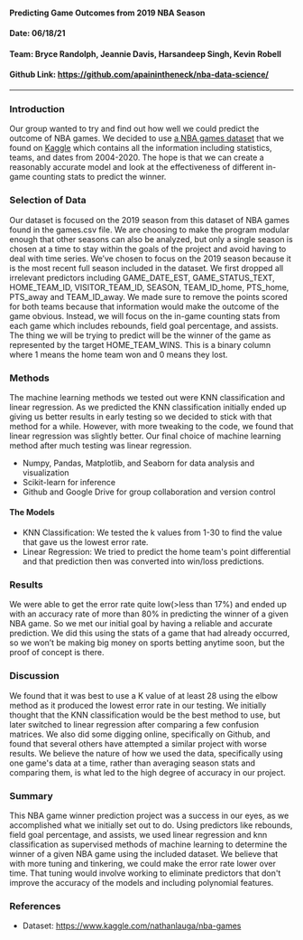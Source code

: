 #### Predicting Game Outcomes from 2019 NBA Season
#### Date: 06/18/21
#### Team: Bryce Randolph, Jeannie Davis, Harsandeep Singh, Kevin Robell
#### Github Link: https://github.com/apainintheneck/nba-data-science/
---
### Introduction
Our group wanted to try and find out how well we could predict the outcome of NBA games. We decided to use [a NBA games dataset](https://www.kaggle.com/nathanlauga/nba-games) that we found on [Kaggle](https://www.kaggle.com) which contains all the information including statistics, teams, and dates from 2004-2020. The hope is that we can create a reasonably accurate model and look at the effectiveness of different in-game counting stats to predict the winner.

### Selection of Data
Our dataset is focused on the 2019 season from this dataset of NBA games found in the games.csv file. We are choosing to make the program modular enough that other seasons can also be analyzed, but only a single season is chosen at a time to stay within the goals of the project and avoid having to deal with time series. We’ve chosen to focus on the 2019 season because it is the most recent full season included in the dataset. We first dropped all irrelevant predictors including GAME_DATE_EST, GAME_STATUS_TEXT, HOME_TEAM_ID, VISITOR_TEAM_ID, SEASON, TEAM_ID_home, PTS_home, PTS_away and TEAM_ID_away. We made sure to remove the points scored for both teams because that information would make the outcome of the game obvious. Instead, we will focus on the in-game counting stats from each game which includes rebounds, field goal percentage, and assists. The thing we will be trying to predict will be the winner of the game as represented by the target HOME_TEAM_WINS. This is a binary column where 1 means the home team won and 0 means they lost.

### Methods
The machine learning methods we tested out were KNN classification and linear regression. As we predicted the KNN classification initially ended up giving us better results in early testing so we decided to stick with that method for a while. However, with more tweaking to the code, we found that linear regression was slightly better. Our final choice of machine learning method after much testing was linear regression.
- Numpy, Pandas, Matplotlib, and Seaborn for data analysis and visualization
- Scikit-learn for inference
- Github and Google Drive for group collaboration and version control
#### The Models
- KNN Classification: We tested the k values from 1-30 to find the value that gave us the lowest error rate.
- Linear Regression: We tried to predict the home team's point differential and that prediction then was converted into win/loss predictions.

### Results
We were able to get the error rate quite low(>less than 17%) and ended up with an accuracy rate of more than 80% in predicting the winner of a given NBA game. So we met our initial goal by having a reliable and accurate prediction. We did this using the stats of a game that had already occurred, so we won’t be making big money on sports betting anytime soon, but the proof of concept is there.

### Discussion
We found that it was best to use a K value of at least 28 using the elbow method as it produced the lowest error rate in our testing. We initially thought that the KNN classification would be the best method to use, but later switched to linear regression after comparing a few confusion matrices. We also did some digging online, specifically on Github, and found that several others have attempted a similar project with worse results. We believe the nature of how we used the data, specifically using one game's data at a time, rather than averaging season stats and comparing them, is what led to the high degree of accuracy in our project.

### Summary
This NBA game winner prediction project was a success in our eyes, as we accomplished what we initially set out to do. Using predictors like rebounds, field goal percentage, and assists, we used linear regression and knn classification as supervised methods of machine learning to determine the winner of a given NBA game using the included dataset. We believe that with more tuning and tinkering, we could make the error rate lower over time. That tuning would involve working to eliminate predictors that don't improve the accuracy of the models and including polynomial features.

### References
- Dataset: https://www.kaggle.com/nathanlauga/nba-games
